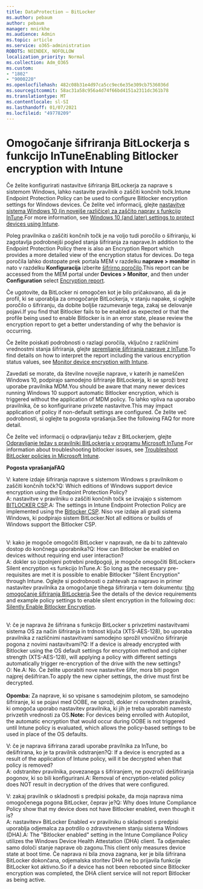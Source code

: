 ```yaml
---
title: DataProtection – BitLocker
ms.author: pebaum
author: pebaum
manager: mnirkhe
ms.audience: Admin
ms.topic: article
ms.service: o365-administration
ROBOTS: NOINDEX, NOFOLLOW
localization_priority: Normal
ms.collection: Adm_O365
ms.custom:
- "1802"
- "9000220"
ms.openlocfilehash: 482c08b31e4d97ca5cc9ec6e35e309cb7536036d
ms.sourcegitcommit: 58ac31a58c956a4d74f66bd4151a2311dc361b78
ms.translationtype: MT
ms.contentlocale: sl-SI
ms.lasthandoff: 01/07/2021
ms.locfileid: "49778209"
---
```

# <a name="enabling-bitlocker-encryption-with-intune"></a><span data-ttu-id="95d47-102">Omogočanje šifriranja BitLockerja s funkcijo InTune</span><span class="sxs-lookup"><span data-stu-id="95d47-102">Enabling Bitlocker encryption with Intune</span></span>

<span data-ttu-id="95d47-103">Če želite konfigurirati nastavitve šifriranja BitLockerja za naprave s sistemom Windows, lahko nastavite pravilnik o zaščiti končnih točk.</span><span class="sxs-lookup"><span data-stu-id="95d47-103">Intune Endpoint Protection Policy can be used to configure Bitlocker encryption settings for Windows devices.</span></span> <span data-ttu-id="95d47-104">Če želite več informacij, glejte [nastavitve sistema Windows 10 (in novejše različice) za zaščito naprav s funkcijo InTune](https://docs.microsoft.com/intune/endpoint-protection-windows-10#windows-encryption).</span><span class="sxs-lookup"><span data-stu-id="95d47-104">For more information, see [Windows 10 (and later) settings to protect devices using Intune](https://docs.microsoft.com/intune/endpoint-protection-windows-10#windows-encryption).</span></span>

<span data-ttu-id="95d47-105">Poleg pravilnika o zaščiti končnih točk je na voljo tudi poročilo o šifriranju, ki zagotavlja podrobnejši pogled stanja šifriranja za naprave.</span><span class="sxs-lookup"><span data-stu-id="95d47-105">In addition to the Endpoint Protection Policy there is also an Encryption Report which provides a more detailed view of the encryption status for devices.</span></span> <span data-ttu-id="95d47-106">Do tega poročila lahko dostopate prek portala MEM v razdelku **naprave > monitor** in nato v razdelku **Konfiguracija** izberite [šifrirno poročilo](https://endpoint.microsoft.com/#blade/Microsoft_Intune_DeviceSettings/DevicesMonitorMenu/encryptionReport).</span><span class="sxs-lookup"><span data-stu-id="95d47-106">This report can be accessed from the MEM portal under **Devices > Monitor**, and then under **Configuration** select [Encryption report](https://endpoint.microsoft.com/#blade/Microsoft_Intune_DeviceSettings/DevicesMonitorMenu/encryptionReport).</span></span>

<span data-ttu-id="95d47-107">Če ugotovite, da BitLocker ni omogočen kot je bilo pričakovano, ali da je profil, ki se uporablja za omogočanje BitLockerja, v stanju napake, si oglejte poročilo o šifriranju, da dobite boljše razumevanje tega, zakaj se delovanje pojavi.</span><span class="sxs-lookup"><span data-stu-id="95d47-107">If you find that Bitlocker fails to be enabled as expected or that the profile being used to enable Bitlocker is in an error state, please review the encryption report to get a better understanding of why the behavior is occurring.</span></span>

<span data-ttu-id="95d47-108">Če želite poiskati podrobnosti o razlagi poročila, vključno z različnimi vrednostmi stanja šifriranja, glejte [spremljanje šifriranja naprave z InTune](https://docs.microsoft.com/mem/intune/protect/encryption-monitor).</span><span class="sxs-lookup"><span data-stu-id="95d47-108">To find details on how to interpret the report including the various encryption status values, see [Monitor device encryption with Intune](https://docs.microsoft.com/mem/intune/protect/encryption-monitor).</span></span>

<span data-ttu-id="95d47-109">Zavedati se morate, da številne novejše naprave, v katerih je nameščen Windows 10, podpirajo samodejno šifriranje BitLockerja, ki se sproži brez uporabe pravilnika MDM.</span><span class="sxs-lookup"><span data-stu-id="95d47-109">You should be aware that many newer devices running Windows 10 support automatic Bitlocker encryption, which is triggered without the application of MDM policy.</span></span> <span data-ttu-id="95d47-110">To lahko vpliva na uporabo pravilnika, če so konfigurirane privzete nastavitve.</span><span class="sxs-lookup"><span data-stu-id="95d47-110">This may impact application of policy if non-default settings are configured.</span></span> <span data-ttu-id="95d47-111">Če želite več podrobnosti, si oglejte ta pogosta vprašanja.</span><span class="sxs-lookup"><span data-stu-id="95d47-111">See the following FAQ for more detail.</span></span>

<span data-ttu-id="95d47-112">Če želite več informacij o odpravljanju težav z BitLockerjem, glejte [Odpravljanje težav s pravilniki BitLockerja v programu Microsoft InTune](https://docs.microsoft.com/intune/protect/troubleshoot-bitlocker-policies).</span><span class="sxs-lookup"><span data-stu-id="95d47-112">For information about troubleshooting bitlocker issues, see [Troubleshoot BitLocker policies in Microsoft Intune](https://docs.microsoft.com/intune/protect/troubleshoot-bitlocker-policies).</span></span>
 
 
<span data-ttu-id="95d47-113">**Pogosta vprašanja**</span><span class="sxs-lookup"><span data-stu-id="95d47-113">**FAQ**</span></span>

<span data-ttu-id="95d47-114">V: katere izdaje šifriranja naprave s sistemom Windows s pravilnikom o zaščiti končnih točk?</span><span class="sxs-lookup"><span data-stu-id="95d47-114">Q: Which editions of Windows support device encryption using the Endpoint Protection Policy?</span></span><br>
<span data-ttu-id="95d47-115">A: nastavitve v pravilniku o zaščiti končnih točk se izvajajo s sistemom [BITLOCKER CSP](https://docs.microsoft.com/windows/client-management/mdm/bitlocker-csp).</span><span class="sxs-lookup"><span data-stu-id="95d47-115">A: The settings in Intune Endpoint Protection Policy are implemented using the [Bitlocker CSP](https://docs.microsoft.com/windows/client-management/mdm/bitlocker-csp).</span></span> <span data-ttu-id="95d47-116">Niso vse izdaje ali gradi sistema Windows, ki podpirajo sistem BitLocker.</span><span class="sxs-lookup"><span data-stu-id="95d47-116">Not all editions or builds of Windows support the Bitlocker CSP.</span></span> <br><br>

<span data-ttu-id="95d47-117">V: kako je mogoče omogočiti BitLocker v napravah, ne da bi to zahtevalo dostop do končnega uporabnika?</span><span class="sxs-lookup"><span data-stu-id="95d47-117">Q: How can Bitlocker be enabled on devices without requiring end user interaction?</span></span><br>
<span data-ttu-id="95d47-118">A: dokler so izpolnjeni potrebni predpogoji, je mogoče omogočiti BitLocker» Silent encryption «s funkcijo InTune.</span><span class="sxs-lookup"><span data-stu-id="95d47-118">A: So long as the necessary pre-requisites are met it is possible to enable Bitlocker "Silent Encryption" through Intune.</span></span> <span data-ttu-id="95d47-119">Oglejte si podrobnosti o zahtevah za napravo in primer nastavitev pravilnika za omogočanje tihega šifriranja v tem dokumentu: [tiho omogočanje šifriranja BitLockerja](https://docs.microsoft.com/mem/intune/protect/encrypt-devices#silently-enable-bitlocker-on-devices).</span><span class="sxs-lookup"><span data-stu-id="95d47-119">See the details of the device requirements and example policy settings to enable silent encryption in the following doc: [Silently Enable Bitlocker Encryption](https://docs.microsoft.com/mem/intune/protect/encrypt-devices#silently-enable-bitlocker-on-devices).</span></span> <br><br>

<span data-ttu-id="95d47-120">V: če je naprava že šifrirana s funkcijo BitLocker s privzetimi nastavitvami sistema OS za način šifriranja in trdnost ključa (XTS-AES-128), bo uporaba pravilnika z različnimi nastavitvami samodejno sprožil vnovično šifriranje pogona z novimi nastavitvami?</span><span class="sxs-lookup"><span data-stu-id="95d47-120">Q: If a device is already encrypted with Bitlocker using the OS default settings for encryption method and cipher strength (XTS-AES-128), will applying a policy with different settings automatically trigger re-encryption of the drive with the new settings?</span></span><br>
<span data-ttu-id="95d47-121">O: Ne.</span><span class="sxs-lookup"><span data-stu-id="95d47-121">A: No.</span></span> <span data-ttu-id="95d47-122">Če želite uporabiti nove nastavitve šifer, mora biti pogon najprej dešifriran.</span><span class="sxs-lookup"><span data-stu-id="95d47-122">To apply the new cipher settings, the drive must first be decrypted.</span></span><br><br>
<span data-ttu-id="95d47-123">**Opomba:** Za naprave, ki so vpisane s samodejnim pilotom, se samodejno šifriranje, ki se pojavi med OOBE, ne sproži, dokler ni ovrednoten pravilnik, ki omogoča uporabo nastavitev pravilnika, ki jih je treba uporabiti namesto privzetih vrednosti za OS.</span><span class="sxs-lookup"><span data-stu-id="95d47-123">**Note:** For devices being enrolled with Autopilot, the automatic encryption that would occur during OOBE is not triggered until Intune policy is evaluated, which allows the policy-based settings to be used in place of the OS defaults.</span></span>
 
<span data-ttu-id="95d47-124">V: če je naprava šifrirana zaradi uporabe pravilnika za InTune, bo dešifrirana, ko je ta pravilnik odstranjen?</span><span class="sxs-lookup"><span data-stu-id="95d47-124">Q: If a device is encrypted as a result of the  application of Intune policy, will it be decrypted when that policy is removed?</span></span><br>
<span data-ttu-id="95d47-125">A: odstranitev pravilnika, povezanega s šifriranjem, ne povzroči dešifriranja pogonov, ki so bili konfigurirani.</span><span class="sxs-lookup"><span data-stu-id="95d47-125">A: Removal of encryption-related policy does NOT result in decryption of the drives that were configured.</span></span>
 
<span data-ttu-id="95d47-126">V: zakaj pravilnik o skladnosti s predpisi pokaže, da moja naprava nima omogočenega pogona BitLocker, čeprav je?</span><span class="sxs-lookup"><span data-stu-id="95d47-126">Q: Why does Intune Compliance Policy show that my device does not have Bitlocker enabled, even though it is?</span></span><br>
<span data-ttu-id="95d47-127">A: nastavitev» BitLocker Enabled «v pravilniku o skladnosti s predpisi uporablja odjemalca za potrdilo o zdravstvenem stanju sistema Windows (DHA).</span><span class="sxs-lookup"><span data-stu-id="95d47-127">A: The "Bitlocker enabled" setting in the Intune Compliance Policy utilizes the Windows Device Health Attestation  (DHA) client.</span></span> <span data-ttu-id="95d47-128">Ta odjemalec samo določi stanje naprave ob zagonu.</span><span class="sxs-lookup"><span data-stu-id="95d47-128">This client only measures device state at boot time.</span></span> <span data-ttu-id="95d47-129">Če naprava ni bila znova zagnana, ker je bila šifrirana BitLocker dokončana, odjemalska storitev DHA ne bo prijavila funkcije BitLocker kot aktivno.</span><span class="sxs-lookup"><span data-stu-id="95d47-129">So if a device has not been rebooted since Bitlocker encryption was completed, the DHA client service will not report Bitlocker as being active.</span></span>
 
 